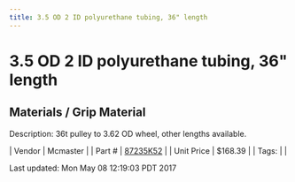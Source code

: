 ```yaml
---
title: 3.5 OD 2 ID polyurethane tubing, 36" length
---
```


# 3.5 OD 2 ID polyurethane tubing, 36" length
## Materials / Grip Material
Description: 	36t pulley to 3.62 OD wheel, other lengths available. 

| Vendor | Mcmaster | 
| Part # | [87235K52](https://www.mcmaster.com/#87235K52) | 
| Unit Price | $168.39 | 
| Tags: |  | 

Last updated: Mon May 08 12:19:03 PDT 2017